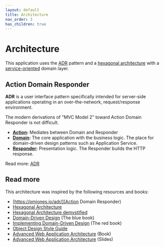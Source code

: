 ```yaml
---
layout: default
title: Architecture
nav_order: 3
has_children: true
---
```


# Architecture

This application uses the [ADR](#action-domain-responder-adr) pattern and a [hexagonal architecture](#hexagonal-architecture) with a [service-oriented](domain.md#service-oriented-architecture-soa) domain layer.  

## Action Domain Responder

**ADR** is a user interface pattern specifically intended for server-side applications operating in an over-the-network, request/response environment.

The modern derivations of "MVC Model 2"  toward Action Domain Responder is not difficult. 

* **[Action](action.md):** Mediates between Domain and Responder
* **[Domain](domain.md):** The core application with the business logic. The place for domain-driven design patterns such as Application Service.
* **[Responder](action.md#responder):** Presentation logic. The Responder builds the HTTP response.

Read more: [ADR](https://github.com/pmjones/adr/blob/master/ADR.md)

## Read more

This architecture was inspired by the following resources and books:

* [https://pmjones.io/adr/](Action Domain Responder)
* [Hexagonal Architecture](https://fideloper.com/hexagonal-architecture)
* [Hexagonal Architecture demystified](https://madewithlove.be/hexagonal-architecture-demystified/)
* [Domain-Driven Design](https://amzn.to/3cNq2jV) (The blue book)
* [Implementing Domain-Driven Design](https://amzn.to/2zrGrMm) (The red book)
* [Object Design Style Guide](https://www.manning.com/books/object-design-style-guide?a_aid=object-design&a_bid=4e089b42)
* [Advanced Web Application Architecture](https://leanpub.com/web-application-architecture/) (Book)
* [Advanced Web Application Architecture](https://www.slideshare.net/matthiasnoback/advanced-web-application-architecture-full-stack-europe-2019) (Slides)


